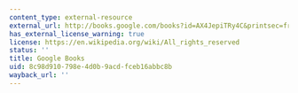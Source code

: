```yaml
---
content_type: external-resource
external_url: http://books.google.com/books?id=AX4JepiTRy4C&printsec=frontcover
has_external_license_warning: true
license: https://en.wikipedia.org/wiki/All_rights_reserved
status: ''
title: Google Books
uid: 8c98d910-798e-4d0b-9acd-fceb16abbc8b
wayback_url: ''
---
```

